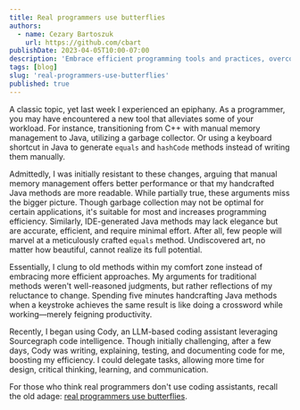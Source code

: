 ```yaml
---
title: Real programmers use butterflies
authors:
  - name: Cezary Bartoszuk
    url: https://github.com/cbart
publishDate: 2023-04-05T10:00-07:00
description: 'Embrace efficient programming tools and practices, overcome reluctance to change, and utilize newfound time for productive tasks in software development.'
tags: [blog]
slug: 'real-programmers-use-butterflies'
published: true
---
```

A classic topic, yet last week I experienced an epiphany.
As a programmer, you may have encountered a new tool that alleviates some of your workload.
For instance, transitioning from C++ with manual memory management to Java, utilizing a garbage collector.
Or using a keyboard shortcut in Java to generate `equals` and `hashCode` methods instead of writing them manually.

Admittedly, I was initially resistant to these changes, arguing that manual memory management offers better performance or that my handcrafted Java methods are more readable.
While partially true, these arguments miss the bigger picture.
Though garbage collection may not be optimal for certain applications, it's suitable for most and increases programming efficiency.
Similarly, IDE-generated Java methods may lack elegance but are accurate, efficient, and require minimal effort.
After all, few people will marvel at a meticulously crafted `equals` method.
Undiscovered art, no matter how beautiful, cannot realize its full potential.

Essentially, I clung to old methods within my comfort zone instead of embracing more efficient approaches.
My arguments for traditional methods weren't well-reasoned judgments, but rather reflections of my reluctance to change.
Spending five minutes handcrafting Java methods when a keystroke achieves the same result is like doing a crossword while working—merely feigning productivity.

Recently, I began using Cody, an LLM-based coding assistant leveraging Sourcegraph code intelligence.
Though initially challenging, after a few days, Cody was writing, explaining, testing, and documenting code for me, boosting my efficiency.
I could delegate tasks, allowing more time for design, critical thinking, learning, and communication.

For those who think real programmers don't use coding assistants, recall the old adage: [real programmers use butterflies](https://xkcd.com/378/).
